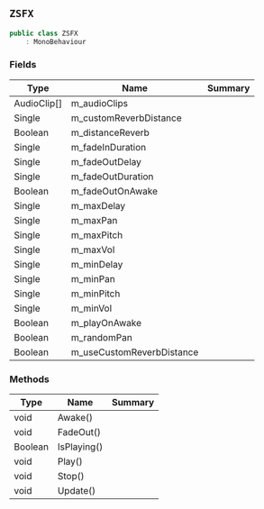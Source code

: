 ## `ZSFX`

```csharp
public class ZSFX
    : MonoBehaviour
```

### Fields

| Type | Name | Summary | 
| --- | --- | --- | 
| AudioClip[] | m_audioClips |  | 
| Single | m_customReverbDistance |  | 
| Boolean | m_distanceReverb |  | 
| Single | m_fadeInDuration |  | 
| Single | m_fadeOutDelay |  | 
| Single | m_fadeOutDuration |  | 
| Boolean | m_fadeOutOnAwake |  | 
| Single | m_maxDelay |  | 
| Single | m_maxPan |  | 
| Single | m_maxPitch |  | 
| Single | m_maxVol |  | 
| Single | m_minDelay |  | 
| Single | m_minPan |  | 
| Single | m_minPitch |  | 
| Single | m_minVol |  | 
| Boolean | m_playOnAwake |  | 
| Boolean | m_randomPan |  | 
| Boolean | m_useCustomReverbDistance |  | 


### Methods

| Type | Name | Summary | 
| --- | --- | --- | 
| void | Awake() |  | 
| void | FadeOut() |  | 
| Boolean | IsPlaying() |  | 
| void | Play() |  | 
| void | Stop() |  | 
| void | Update() |  | 


